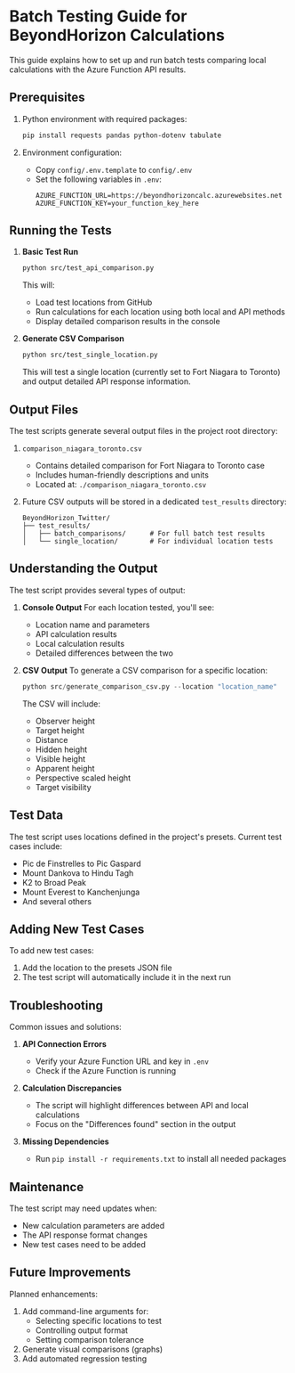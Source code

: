 # Batch Testing Guide for BeyondHorizon Calculations

This guide explains how to set up and run batch tests comparing local calculations with the Azure Function API results.

## Prerequisites

1. Python environment with required packages:
   ```bash
   pip install requests pandas python-dotenv tabulate
   ```

2. Environment configuration:
   - Copy `config/.env.template` to `config/.env`
   - Set the following variables in `.env`:
     ```
     AZURE_FUNCTION_URL=https://beyondhorizoncalc.azurewebsites.net
     AZURE_FUNCTION_KEY=your_function_key_here
     ```

## Running the Tests

1. **Basic Test Run**
   ```bash
   python src/test_api_comparison.py
   ```
   This will:
   - Load test locations from GitHub
   - Run calculations for each location using both local and API methods
   - Display detailed comparison results in the console

2. **Generate CSV Comparison**
   ```bash
   python src/test_single_location.py
   ```
   This will test a single location (currently set to Fort Niagara to Toronto) and output detailed API response information.

## Output Files

The test scripts generate several output files in the project root directory:

1. `comparison_niagara_toronto.csv`
   - Contains detailed comparison for Fort Niagara to Toronto case
   - Includes human-friendly descriptions and units
   - Located at: `./comparison_niagara_toronto.csv`

2. Future CSV outputs will be stored in a dedicated `test_results` directory:
   ```
   BeyondHorizon_Twitter/
   ├── test_results/
   │   ├── batch_comparisons/      # For full batch test results
   │   └── single_location/        # For individual location tests
   ```

## Understanding the Output

The test script provides several types of output:

1. **Console Output**
   For each location tested, you'll see:
   - Location name and parameters
   - API calculation results
   - Local calculation results
   - Detailed differences between the two

2. **CSV Output**
   To generate a CSV comparison for a specific location:
   ```python
   python src/generate_comparison_csv.py --location "location_name"
   ```
   The CSV will include:
   - Observer height
   - Target height
   - Distance
   - Hidden height
   - Visible height
   - Apparent height
   - Perspective scaled height
   - Target visibility

## Test Data

The test script uses locations defined in the project's presets. Current test cases include:
- Pic de Finstrelles to Pic Gaspard
- Mount Dankova to Hindu Tagh
- K2 to Broad Peak
- Mount Everest to Kanchenjunga
- And several others

## Adding New Test Cases

To add new test cases:
1. Add the location to the presets JSON file
2. The test script will automatically include it in the next run

## Troubleshooting

Common issues and solutions:

1. **API Connection Errors**
   - Verify your Azure Function URL and key in `.env`
   - Check if the Azure Function is running

2. **Calculation Discrepancies**
   - The script will highlight differences between API and local calculations
   - Focus on the "Differences found" section in the output

3. **Missing Dependencies**
   - Run `pip install -r requirements.txt` to install all needed packages

## Maintenance

The test script may need updates when:
- New calculation parameters are added
- The API response format changes
- New test cases need to be added

## Future Improvements

Planned enhancements:
1. Add command-line arguments for:
   - Selecting specific locations to test
   - Controlling output format
   - Setting comparison tolerance
2. Generate visual comparisons (graphs)
3. Add automated regression testing
